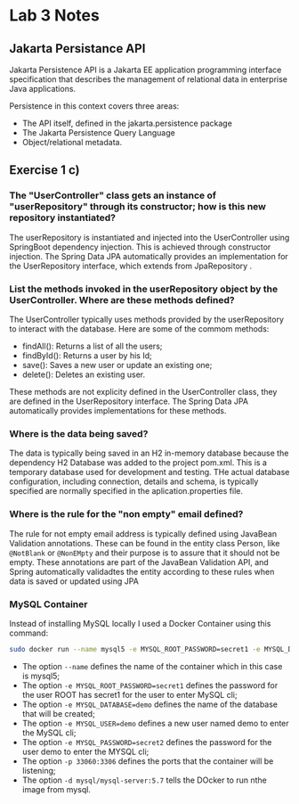 # Lab 3 Notes

## Jakarta Persistance API
Jakarta Persistence API is a Jakarta EE application programming interface specification that describes the management of relational data in enterprise Java applications.

Persistence in this context covers three areas:
- The API itself, defined in the jakarta.persistence package
- The Jakarta Persistence Query Language
- Object/relational metadata. 

## Exercise 1 c)

### The "UserController" class gets an instance of "userRepository" through its constructor; how is this new repository instantiated?

The userRepository is instantiated and injected into the UserController using SpringBoot dependency injection. This is achieved through constructor injection. The Spring Data JPA automatically provides an implementation for the UserRepository interface, which extends from JpaRepository .

### List the methods invoked in the userRepository object by the UserController. Where are these methods defined?

The UserController typically uses methods provided by the userRepository to interact with the database. Here are some of the commom methods:
- findAll(): Returns a list of all the users;
- findById(): Returns a user by his Id;
- save(): Saves a new user or update an existing one;
- delete(): Deletes an existing user.

These methods are not explicity defined in the UserController class, they are defined in the UserRepository interface. The Spring Data JPA automatically provides implementations for these methods.

### Where is the data being saved?

The data is typically being saved in an H2 in-memory database because the dependency H2 Database was added to the project pom.xml. This is a temporary database used for development and testing. THe actual database configuration, including connection, details and schema, is typically specified are normally specified in the aplication.properties file.

### Where is the rule for the "non empty" email defined?

The rule for not empty email address is typically defined using JavaBean Validation annotations. These can be found in the entity class Person, like ```@NotBlank``` or ```@NonEMpty``` and their purpose is to assure that it should not be empty. These annotations are part of the JavaBean Validation API, and Spring automatically validadtes the entity according to these rules when data is saved or updated using JPA

### MySQL Container
Instead of installing MySQL locally I used a Docker Container using this command:
```bash
sudo docker run --name mysql5 -e MYSQL_ROOT_PASSWORD=secret1 -e MYSQL_DATABASE=demo -e MYSQL_USER=demo -e MYSQL_PASSWORD=secret2 -p 33060:3306 -d mysql/mysql-server:5.7
```

- The option ```--name``` defines the name of the container which in this case is mysql5;
- The option ```-e MYSQL_ROOT_PASSWORD=secret1``` defines the password for the user ROOT has secret1 for the user to enter MySQL cli;
- The option ```-e MYSQL_DATABASE=demo``` defines the name of the database that will be created;
- The option ```-e MYSQL_USER=demo``` defines a new user named demo to enter the MySQL cli;
- The option ```-e MYSQL_PASSWORD=secret2``` defines the password for the user demo to enter the MYSQL cli;
- The option ```-p 33060:3306``` defines the ports that the container will be listening;
-  The option ```-d mysql/mysql-server:5.7``` tells the DOcker to run nthe image from mysql.
